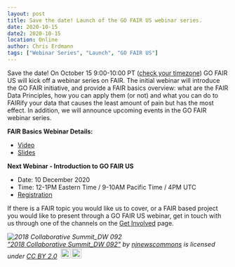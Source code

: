 ```yaml
---
layout: post
title: Save the date! Launch of the GO FAIR US webinar series.
date: 2020-10-15
date2: 2020-10-15
location: Online
author: Chris Erdmann
tags: ["Webinar Series", "Launch", "GO FAIR US"]
---
```


Save the date! On October 15 9:00-10:00 PT ([check your timezone](https://www.timeanddate.com/worldclock/fixedtime.html?iso=20201015T16)) GO FAIR US will kick off a webinar series on FAIR. The initial webinar will introduce the GO FAIR initiative, and provide a FAIR basics overview: what are the FAIR Data Principles, how you can apply them (or not) and what you can do to FAIRify your data that causes the least amount of pain but has the most effect. In addition, we will announce upcoming events in the GO FAIR webinar series.

__FAIR Basics Webinar Details:__

* [Video](https://www.youtube.com/watch?v=JYjT91AZVZM)
* [Slides](https://gofair.us/assets/slides/2020-10-15-fair-basics.pdf)

__Next Webinar - Introduction to GO FAIR US__ 
* Date: 10 December 2020
* Time: 12-1PM Eastern Time / 9-10AM Pacific Time / 4PM UTC
* [Registration](https://ucsd.zoom.us/webinar/register/WN_UROFK4giRnuQ9VTqgYCGlQ)


If there is a FAIR topic you would like us to cover, or a FAIR based project you would like to present through a GO FAIR US webinar, get in touch with us through one of the channels on the [Get Involved](https://gofair.us/get-involved/) page.

<p style="font-size: 0.9rem;font-style: italic;"><img style="display: block;" src="https://live.staticflickr.com/948/42149964921_e33dd39475_b.jpg" alt="2018 Collaborative Summit_DW 092"><a href="https://www.flickr.com/photos/164572443@N02/42149964921">"2018 Collaborative Summit_DW 092"</a><span> by <a href="https://www.flickr.com/photos/164572443@N02">njnewscommons</a></span> is licensed under <a href="https://creativecommons.org/licenses/by/2.0/?ref=ccsearch&atype=html" style="margin-right: 5px;">CC BY 2.0</a><a href="https://creativecommons.org/licenses/by/2.0/?ref=ccsearch&atype=html" target="_blank" rel="noopener noreferrer" style="display: inline-block;white-space: none;margin-top: 2px;margin-left: 3px;height: 22px !important;"><img style="height: inherit;margin-right: 3px;display: inline-block;" src="https://search.creativecommons.org/static/img/cc_icon.svg" /><img style="height: inherit;margin-right: 3px;display: inline-block;" src="https://search.creativecommons.org/static/img/cc-by_icon.svg" /></a></p>
